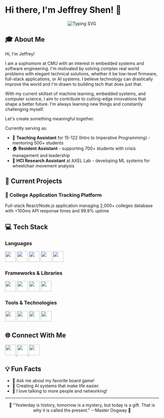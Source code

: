 # Hi there, I'm Jeffrey Shen! 👋

<p align="center">
  <img src="https://readme-typing-svg.herokuapp.com?font=Fira+Code&size=24&pause=1000&color=2196F3&center=true&vCenter=true&width=600&lines=ECE+%26+CS+Student+at+Carnegie+Mellon;Full-Stack+Developer;HCI+Researcher;Firmware+Engineer;Teaching+Assistant" alt="Typing SVG" />
</p>

## 🎓 About Me

Hi, I'm Jeffrey!

I am a sophomore at CMU with an interest in embedded systems and software engineering. I'm motivated by solving complex real world problems with elegant technical solutions, whether it be low-level firmware, full-stack applications, or AI systems. I believe technology can drastically improve the world and I'm drawn to building tech that does just that.

With my current skillset of machine learning, embedded systems, and computer science, I aim to contribute to cutting-edge innovations that shape a better future. I'm always learning new things and constantly challenging myself.

Let's create something meaningful together.

Currently serving as:
- 🏫 **Teaching Assistant** for 15-122 (Intro to Imperative Programming) - mentoring 500+ students
- 🏠 **Resident Assistant** - supporting 700+ students with crisis management and leadership
- 🔬 **HCI Research Assistant** at AXEL Lab - developing ML systems for wheelchair movement analysis

## 🚀 Current Projects

### 🎯 College Application Tracking Platform
Full-stack React/Node.js application managing 2,000+ colleges database with <100ms API response times and 99.9% uptime

## 💻 Tech Stack

### Languages
<p align="left">
  <img src="https://img.shields.io/badge/Python-3776AB?style=for-the-badge&logo=python&logoColor=white" height="35"/>
  <img src="https://img.shields.io/badge/C-00599C?style=for-the-badge&logo=c&logoColor=white" height="35"/>
  <img src="https://img.shields.io/badge/JavaScript-F7DF1E?style=for-the-badge&logo=javascript&logoColor=black" height="35"/>
  <img src="https://img.shields.io/badge/HTML5-E34F26?style=for-the-badge&logo=html5&logoColor=white" height="35"/>
  <img src="https://img.shields.io/badge/CSS3-1572B6?style=for-the-badge&logo=css3&logoColor=white" height="35"/>
</p>

### Frameworks & Libraries
<p align="left">
  <img src="https://img.shields.io/badge/React-20232A?style=for-the-badge&logo=react&logoColor=61DAFB" height="35"/>
  <img src="https://img.shields.io/badge/Node.js-43853D?style=for-the-badge&logo=node.js&logoColor=white" height="35"/>
  <img src="https://img.shields.io/badge/Express.js-404D59?style=for-the-badge&logo=express&logoColor=white" height="35"/>
  <img src="https://img.shields.io/badge/MongoDB-4EA94B?style=for-the-badge&logo=mongodb&logoColor=white" height="35"/>
</p>

### Tools & Technologies
<p align="left">
  <img src="https://img.shields.io/badge/Git-F05032?style=for-the-badge&logo=git&logoColor=white" height="35"/>
  <img src="https://img.shields.io/badge/Figma-F24E1E?style=for-the-badge&logo=figma&logoColor=white" height="35"/>
  <img src="https://img.shields.io/badge/Jira-0052CC?style=for-the-badge&logo=jira&logoColor=white" height="35"/>
  <img src="https://img.shields.io/badge/Google_Cloud-4285F4?style=for-the-badge&logo=google-cloud&logoColor=white" height="35"/>
</p>


## 🌐 Connect With Me

<p align="left">
  <a href="https://linkedin.com/in/jshen3/">
    <img src="https://img.shields.io/badge/LinkedIn-%230077B5.svg?style=for-the-badge&logo=linkedin&logoColor=white" height="35"/>
  </a>
  <a href="https://jshen.dev">
    <img src="https://img.shields.io/badge/Website-000000?style=for-the-badge&logo=About.me&logoColor=white" height="35"/>
  </a>
  <a href="mailto:yshenjeffrey@gmail.com">
    <img src="https://img.shields.io/badge/Email-D14836?style=for-the-badge&logo=gmail&logoColor=white" height="35"/>
  </a>
</p>

## 💡 Fun Facts

- 🎲 Ask me about my favorite board game!
- 🤖 Creating AI systems that make life easier.
- 📧 I love talking to more people and networking!

---

<p align="center">
  🎁 "Yesterday is history, tomorrow is a mystery, but today is a gift. That is why it is called the present." --Master Oogway 🎁
</p>
